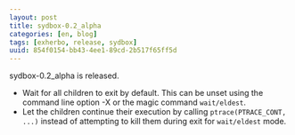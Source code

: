 ```yaml
---
layout: post
title: sydbox-0.2_alpha
categories: [en, blog]
tags: [exherbo, release, sydbox]
uuid: 854f0154-bb43-4ee1-89cd-2b517f65ff5d
---
```


sydbox-0.2\_alpha is released.

* Wait for all children to exit by default. This can be unset using the command
  line option -X or the magic command `wait/eldest`.
* Let the children continue their execution by calling
  `ptrace(PTRACE_CONT, ...)` instead of attempting to kill them during exit for
  `wait/eldest` mode.
